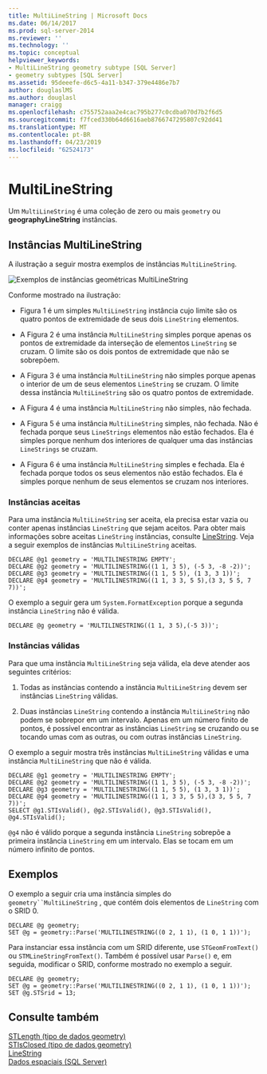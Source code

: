 ```yaml
---
title: MultiLineString | Microsoft Docs
ms.date: 06/14/2017
ms.prod: sql-server-2014
ms.reviewer: ''
ms.technology: ''
ms.topic: conceptual
helpviewer_keywords:
- MultiLineString geometry subtype [SQL Server]
- geometry subtypes [SQL Server]
ms.assetid: 95deeefe-d6c5-4a11-b347-379e4486e7b7
author: douglaslMS
ms.author: douglasl
manager: craigg
ms.openlocfilehash: c755752aaa2e4cac795b277c0cdba070d7b2f6d5
ms.sourcegitcommit: f7fced330b64d6616aeb8766747295807c92dd41
ms.translationtype: MT
ms.contentlocale: pt-BR
ms.lasthandoff: 04/23/2019
ms.locfileid: "62524173"
---
```

# <a name="multilinestring"></a>MultiLineString
  Um `MultiLineString` é uma coleção de zero ou mais `geometry` ou **geographyLineString** instâncias.  
  
## <a name="multilinestring-instances"></a>Instâncias MultiLineString  
 A ilustração a seguir mostra exemplos de instâncias `MultiLineString`.  
  
 ![Exemplos de instâncias geométricas MultiLineString](../../database-engine/media/multilinestring.gif "Exemplos de instâncias geométricas MultiLineString")  
  
 Conforme mostrado na ilustração:  
  
-   Figura 1 é um simples `MultiLineString` instância cujo limite são os quatro pontos de extremidade de seus dois `LineString` elementos.  
  
-   A Figura 2 é uma instância `MultiLineString` simples porque apenas os pontos de extremidade da interseção de elementos `LineString` se cruzam. O limite são os dois pontos de extremidade que não se sobrepõem.  
  
-   A Figura 3 é uma instância `MultiLineString` não simples porque apenas o interior de um de seus elementos `LineString` se cruzam. O limite dessa instância `MultiLineString` são os quatro pontos de extremidade.  
  
-   A Figura 4 é uma instância `MultiLineString` não simples, não fechada.  
  
-   A Figura 5 é uma instância `MultiLineString` simples, não fechada. Não é fechada porque seus `LineStrings` elementos não estão fechados. Ela é simples porque nenhum dos interiores de qualquer uma das instâncias `LineStrings` se cruzam.  
  
-   A Figura 6 é uma instância `MultiLineString` simples e fechada. Ela é fechada porque todos os seus elementos não estão fechados. Ela é simples porque nenhum de seus elementos se cruzam nos interiores.  
  
### <a name="accepted-instances"></a>Instâncias aceitas  
 Para uma instância `MultiLineString` ser aceita, ela precisa estar vazia ou conter apenas instâncias `LineString` que sejam aceitos. Para obter mais informações sobre aceitas `LineString` instâncias, consulte [LineString](../spatial/linestring.md). Veja a seguir exemplos de instâncias `MultiLineString` aceitas.  
  
```  
DECLARE @g1 geometry = 'MULTILINESTRING EMPTY';  
DECLARE @g2 geometry = 'MULTILINESTRING((1 1, 3 5), (-5 3, -8 -2))';  
DECLARE @g3 geometry = 'MULTILINESTRING((1 1, 5 5), (1 3, 3 1))';  
DECLARE @g4 geometry = 'MULTILINESTRING((1 1, 3 3, 5 5),(3 3, 5 5, 7 7))';  
```  
  
 O exemplo a seguir gera um `System.FormatException` porque a segunda instância `LineString` não é válida.  
  
```  
DECLARE @g geometry = 'MULTILINESTRING((1 1, 3 5),(-5 3))';  
```  
  
### <a name="valid-instances"></a>Instâncias válidas  
 Para que uma instância `MultiLineString` seja válida, ela deve atender aos seguintes critérios:  
  
1.  Todas as instâncias contendo a instância `MultiLineString` devem ser instâncias `LineString` válidas.  
  
2.  Duas instâncias `LineString` contendo a instância `MultiLineString` não podem se sobrepor em um intervalo. Apenas em um número finito de pontos, é possível encontrar as instâncias `LineString` se cruzando ou se tocando umas com as outras, ou com outras instâncias `LineString`.  
  
 O exemplo a seguir mostra três instâncias `MultiLineString` válidas e uma instância `MultiLineString` que não é válida.  
  
```  
DECLARE @g1 geometry = 'MULTILINESTRING EMPTY';  
DECLARE @g2 geometry = 'MULTILINESTRING((1 1, 3 5), (-5 3, -8 -2))';  
DECLARE @g3 geometry = 'MULTILINESTRING((1 1, 5 5), (1 3, 3 1))';  
DECLARE @g4 geometry = 'MULTILINESTRING((1 1, 3 3, 5 5),(3 3, 5 5, 7 7))';  
SELECT @g1.STIsValid(), @g2.STIsValid(), @g3.STIsValid(), @g4.STIsValid();  
```  
  
 `@g4` não é válido porque a segunda instância `LineString` sobrepõe a primeira instância `LineString` em um intervalo. Elas se tocam em um número infinito de pontos.  
  
## <a name="examples"></a>Exemplos  
 O exemplo a seguir cria uma instância simples do `geometry``MultiLineString` , que contém dois elementos de `LineString` com o SRID 0.  
  
```  
DECLARE @g geometry;  
SET @g = geometry::Parse('MULTILINESTRING((0 2, 1 1), (1 0, 1 1))');  
```  
  
 Para instanciar essa instância com um SRID diferente, use `STGeomFromText()` ou `STMLineStringFromText()`. Também é possível usar `Parse()` e, em seguida, modificar o SRID, conforme mostrado no exemplo a seguir.  
  
```  
DECLARE @g geometry;  
SET @g = geometry::Parse('MULTILINESTRING((0 2, 1 1), (1 0, 1 1))');  
SET @g.STSrid = 13;  
```  
  
## <a name="see-also"></a>Consulte também  
 [STLength &#40;tipo de dados geometry&#41;](/sql/t-sql/spatial-geometry/stlength-geometry-data-type)   
 [STIsClosed &#40;tipo de dados geometry&#41;](/sql/t-sql/spatial-geometry/stisclosed-geometry-data-type)   
 [LineString](../spatial/linestring.md)   
 [Dados espaciais &#40;SQL Server&#41;](../spatial/spatial-data-sql-server.md)  
  
  
